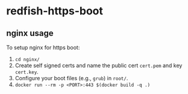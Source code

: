 # redfish-https-boot

## nginx usage
To setup nginx for https boot:
1. `cd nginx/`
1. Create self signed certs and name the public cert `cert.pem` and key `cert.key`.
1. Configure your boot files (e.g., `grub`) in `root/`.
1. `docker run --rm -p <PORT>:443 $(docker build -q .)`